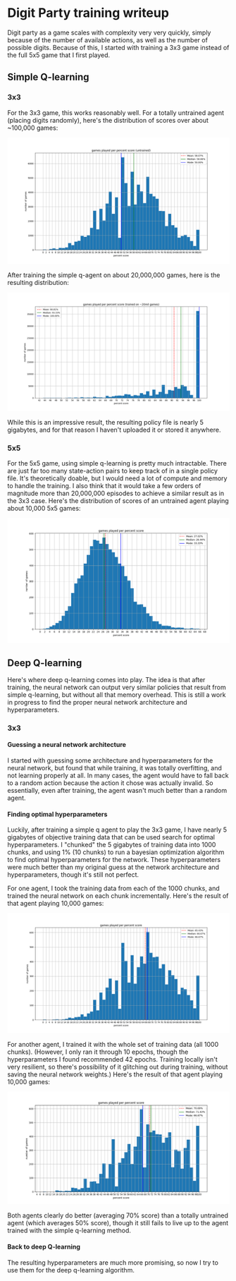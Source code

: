 # Digit Party training writeup

Digit party as a game scales with complexity very very quickly, simply because of the number of available actions, as well as the number of possible digits. Because of this, I started with training a 3x3 game instead of the full 5x5 game that I first played.

## Simple Q-learning

### 3x3

For the 3x3 game, this works reasonably well. For a totally untrained agent (placing digits randomly), here's the distribution of scores over about ~100,000 games:

![an untrained agent playing 100,000 3x3 games follows a normal distribution around 50% score](./results/q-3x3-untrained.png "untrained 3x3 agent: games played per percent score")

After training the simple q-agent on about 20,000,000 games, here is the resulting distribution:

![a trained agent playing 100,000 3x3 games averages 90% and gets 100% more than 35% of the time](./results/q-3x3.png "trained 3x3 agent: games played per percent score")

While this is an impressive result, the resulting policy file is nearly 5 gigabytes, and for that reason I haven't uploaded it or stored it anywhere.

### 5x5

For the 5x5 game, using simple q-learning is pretty much intractable. There are just far too many state-action pairs to keep track of in a single policy file. It's theoretically doable, but I would need a lot of compute and memory to handle the training. I also think that it would take a few orders of magnitude more than 20,000,000 episodes to achieve a similar result as in the 3x3 case. Here's the distribution of scores of an untrained agent playing about 10,000 5x5 games:

![an untrained agent playing 10,000 5x5 games follows a normal distribution around 27% score](./results/q-5x5-untrained.png)

## Deep Q-learning

Here's where deep q-learning comes into play. The idea is that after training, the neural network can output very similar policies that result from simple q-learning, but without all that memory overhead. This is still a work in progress to find the proper neural network architecture and hyperparameters.

### 3x3

#### Guessing a neural network architecture

I started with guessing some architecture and hyperparameters for the neural network, but found that while training, it was totally overfitting, and not learning properly at all. In many cases, the agent would have to fall back to a random action because the action it chose was actually invalid. So essentially, even after training, the agent wasn't much better than a random agent.

#### Finding optimal hyperparameters

Luckily, after training a simple q agent to play the 3x3 game, I have nearly 5 gigabytes of objective training data that can be used search for optimal hyperparameters. I "chunked" the 5 gigabytes of training data into 1000 chunks, and using 1% (10 chunks) to run a bayesian optimization algorithm to find optimal hyperparameters for the network. These hyperparameters were much better than my original guess at the network architecture and hyperparameters, though it's still not perfect.

For one agent, I took the training data from each of the 1000 chunks, and trained the neural network on each chunk incrementally. Here's the result of that agent playing 10,000 games:

![a deep network trained on the chunks of training data, playing 10,000 3x3 games averages 70% score](./results/deep-3x3-1000-inc-10k-games.png "deep trained 3x3 agent: games played per percent score")

For another agent, I trained it with the whole set of training data (all 1000 chunks). (However, I only ran it through 10 epochs, though the hyperparameters I found recommended 42 epochs. Training locally isn't very resilient, so there's possibility of it glitching out during training, without saving the neural network weights.) Here's the result of that agent playing 10,000 games:

![a deep network trained on the full set of training data, playing 10,000 3x3 games averages 70% score](./results/deep-3x3-full-trained-10-epochs-10k-games.png "deep trained 3x3 agent: games played per percent score")

Both agents clearly do better (averaging 70% score) than a totally untrained agent (which averages 50% score), though it still fails to live up to the agent trained with the simple q-learning method.

#### Back to deep Q-learning

The resulting hyperparameters are much more promising, so now I try to use them for the deep q-learning algorithm.
